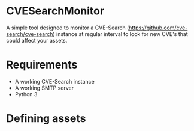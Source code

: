 # CVESearchMonitor

A simple tool designed to monitor a CVE-Search (https://github.com/cve-search/cve-search) instance
at regular interval to look for new CVE's that could affect your assets.

# Requirements

* A working CVE-Search instance
* A working SMTP server
* Python 3

# Defining assets
